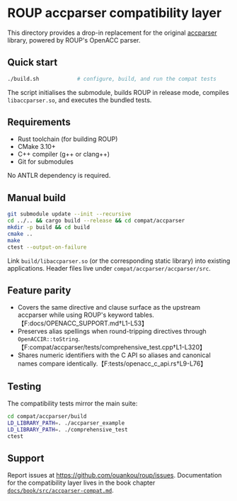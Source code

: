# ROUP accparser compatibility layer

This directory provides a drop-in replacement for the original [accparser](https://github.com/ouankou/accparser) library, powered by ROUP's OpenACC parser.

## Quick start

```bash
./build.sh            # configure, build, and run the compat tests
```

The script initialises the submodule, builds ROUP in release mode, compiles `libaccparser.so`, and executes the bundled tests.

## Requirements

- Rust toolchain (for building ROUP)
- CMake 3.10+
- C++ compiler (g++ or clang++)
- Git for submodules

No ANTLR dependency is required.

## Manual build

```bash
git submodule update --init --recursive
cd ../.. && cargo build --release && cd compat/accparser
mkdir -p build && cd build
cmake ..
make
ctest --output-on-failure
```

Link `build/libaccparser.so` (or the corresponding static library) into existing applications. Header files live under `compat/accparser/accparser/src`.

## Feature parity

- Covers the same directive and clause surface as the upstream accparser while using ROUP's keyword tables.【F:docs/OPENACC_SUPPORT.md†L1-L53】
- Preserves alias spellings when round-tripping directives through `OpenACCIR::toString`.【F:compat/accparser/tests/comprehensive_test.cpp†L1-L320】
- Shares numeric identifiers with the C API so aliases and canonical names compare identically.【F:tests/openacc_c_api.rs†L9-L76】

## Testing

The compatibility tests mirror the main suite:

```bash
cd compat/accparser/build
LD_LIBRARY_PATH=. ./accparser_example
LD_LIBRARY_PATH=. ./comprehensive_test
ctest
```

## Support

Report issues at <https://github.com/ouankou/roup/issues>. Documentation for the compatibility layer lives in the book chapter [`docs/book/src/accparser-compat.md`](../../docs/book/src/accparser-compat.md).
